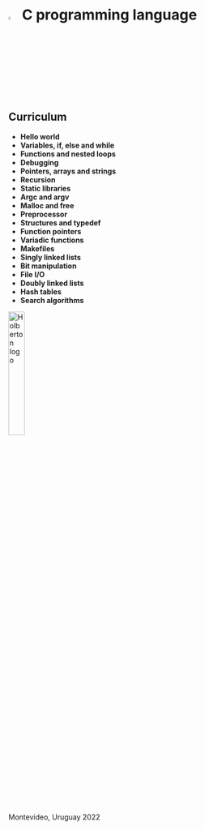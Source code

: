 # <a> <img src="https://upload.wikimedia.org/wikipedia/commons/thumb/1/18/C_Programming_Language.svg/1200px-C_Programming_Language.svg.png" alt="Search algorithms" width=4% heigth=4% ></img></a> C programming language

## Curriculum
- **Hello world**
- **Variables, if, else and while**
- **Functions and nested loops**
- **Debugging**
- **Pointers, arrays and strings**
- **Recursion**
- **Static libraries**
- **Argc and argv**
- **Malloc and free**
- **Preprocessor**
- **Structures and typedef**
- **Function pointers**
- **Variadic functions**
- **Makefiles**
- **Singly linked lists**
- **Bit manipulation**
- **File I/O**
- **Doubly linked lists**
- **Hash tables**
- **Search algorithms**


<a> <img src="https://apply.holbertonschool.com/holberton-logo.png" alt="Holberton logo" width=25% heigth=25% ></img></a>

Montevideo, Uruguay 2022

